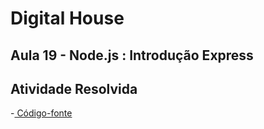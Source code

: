 # Digital House
## Aula 19 - Node.js : Introdução Express



## Atividade Resolvida


-[ Código-fonte](./)
